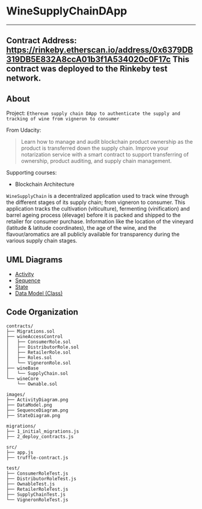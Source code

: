 # WineSupplyChainDApp
-----
Contract Address:
https://rinkeby.etherscan.io/address/0x6379DB319DB5E832A8ccA01b3f1A534020c0F17c 
This contract was deployed to the Rinkeby test network. 
----

About
-----

Project: `Ethereum supply chain DApp to authenticate the supply and tracking of wine from vigneron to consumer`

From Udacity:
> Learn how to manage and audit blockchain product ownership as the product is transferred down the supply chain. 
Improve your notarization service with a smart contract to support transferring of ownership, product auditing, and supply chain management.

Supporting courses:
* Blockchain Architecture

`WineSupplyChain` is a decentralized application used to track wine through the different stages of its supply chain; from vigneron to consumer. This application tracks the cultivation (viticulture), fermenting (vinification) and barrel ageing process (élevage) before it is packed and shipped to the retailer for consumer purchase. Information like the location of the vineyard (latitude & latitude coordinates), the age of the wine, and the flavour/aromatics are all publicly available for transparency during the various supply chain stages.

UML Diagrams
------------
* [Activity]()
* [Sequence]()
* [State]()
* [Data Model (Class)]()


Code Organization
-----------------
```console
contracts/
├── Migrations.sol
├── wineAccessControl
│   ├── ConsumerRole.sol
│   ├── DistributorRole.sol
│   ├── RetailerRole.sol
│   ├── Roles.sol
│   └── VigneronRole.sol
├── wineBase
│   └── SupplyChain.sol
└── wineCore
    └── Ownable.sol

images/
├── ActivityDiagram.png
├── DataModel.png
├── SequenceDiagram.png
├── StateDiagram.png

migrations/
├── 1_initial_migrations.js
├── 2_deploy_contracts.js

src/
├── app.js
├── truffle-contract.js

test/
├── ConsumerRoleTest.js
├── DistributorRoleTest.js
├── OwnableTest.js
├── RetailerRoleTest.js
├── SupplyChainTest.js
└── VigneronRoleTest.js
```
